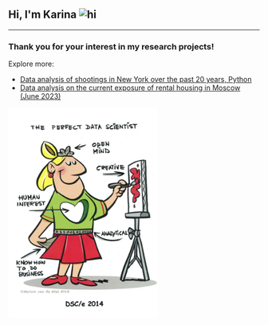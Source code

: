 ## Hi, I'm Karina <img src="https://user-images.githubusercontent.com/1303154/88677602-1635ba80-d120-11ea-84d8-d263ba5fc3c0.gif" width="28px" alt="hi">
-----
### Thank you for your interest in my research projects!

Explore more:

-  [Data analysis of shootings in New York over the past 20 years, Python](https://github.com/karinagkhadi/curry-sauce/blob/a0e0e11b46ea0c410bbe1dc8064caea723c1ac45/NY-shootings-analysis/README.md)
-  [Data analysis on the current exposure of rental housing in Moscow (June 2023)](https://github.com/karinagkhadi/curry-sauce/tree/ce3bb185cc8c1425b1fa6e0a53eac1ce2dfb14f7/rental-housing-market-analysis)

<img src="cartoons_perfect_data_scientist_female.png" alt="picture" width="300">

